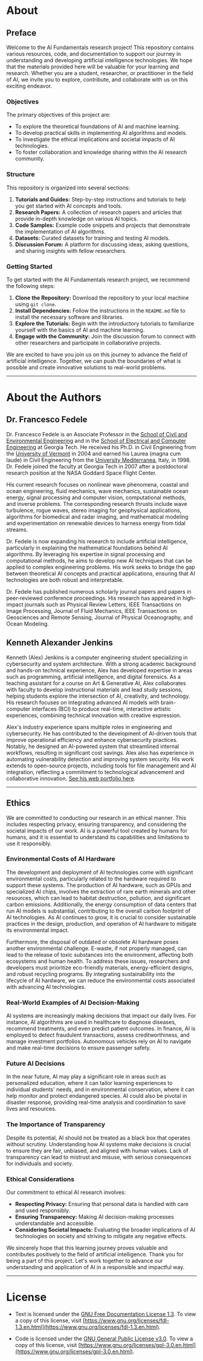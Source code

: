 # About

## Preface
Welcome to the AI Fundamentals research project! This repository contains various resources, code, and documentation to support our journey in understanding and developing artificial intelligence technologies. We hope that the materials provided here will be valuable for your learning and research. Whether you are a student, researcher, or practitioner in the field of AI, we invite you to explore, contribute, and collaborate with us on this exciting endeavor.

### Objectives
The primary objectives of this project are:
- To explore the theoretical foundations of AI and machine learning.
- To develop practical skills in implementing AI algorithms and models.
- To investigate the ethical implications and societal impacts of AI technologies.
- To foster collaboration and knowledge sharing within the AI research community.

### Structure
This repository is organized into several sections:
1. **Tutorials and Guides:** Step-by-step instructions and tutorials to help you get started with AI concepts and tools.
2. **Research Papers:** A collection of research papers and articles that provide in-depth knowledge on various AI topics.
3. **Code Samples:** Example code snippets and projects that demonstrate the implementation of AI algorithms.
4. **Datasets:** Curated datasets for training and testing AI models.
5. **Discussion Forum:** A platform for discussing ideas, asking questions, and sharing insights with fellow researchers.

### Getting Started
To get started with the AI Fundamentals research project, we recommend the following steps:
1. **Clone the Repository:** Download the repository to your local machine using `git clone`.
2. **Install Dependencies:** Follow the instructions in the `README.md` file to install the necessary software and libraries.
3. **Explore the Tutorials:** Begin with the introductory tutorials to familiarize yourself with the basics of AI and machine learning.
4. **Engage with the Community:** Join the discussion forum to connect with other researchers and participate in collaborative projects.

We are excited to have you join us on this journey to advance the field of artificial intelligence. Together, we can push the boundaries of what is possible and create innovative solutions to real-world problems.

___

# About the Authors
## Dr. Francesco Fedele
Dr. Francesco Fedele is an Associate Professor in the [School of Civil and Environmental Engineering](https://ce.gatech.edu) and in the [School of Electrical and Computer Engineering](https://ece.gatech.edu) at Georgia Tech. He received his Ph.D. in Civil Engineering from the [University of Vermont](https://www.uvm.edu) in 2004 and earned his Laurea (magna cum laude) in Civil Engineering from the [University Mediterranea](https://www.unirc.it/en/), Italy, in 1998. Dr. Fedele joined the faculty at Georgia Tech in 2007 after a postdoctoral research position at the NASA Goddard Space Flight Center.

His current research focuses on nonlinear wave phenomena, coastal and ocean engineering, fluid mechanics, wave mechanics, sustainable ocean energy, signal processing and computer vision, computational methods, and inverse problems. The corresponding research thrusts include wave turbulence, rogue waves, stereo imaging for geophysical applications, algorithms for biomedical and radar imaging, and mathematical modeling and experimentation on renewable devices to harness energy from tidal streams.

Dr. Fedele is now expanding his research to include artificial intelligence, particularly in explaining the mathematical foundations behind AI algorithms. By leveraging his expertise in signal processing and computational methods, he aims to develop new AI techniques that can be applied to complex engineering problems. His work seeks to bridge the gap between theoretical AI concepts and practical applications, ensuring that AI technologies are both robust and interpretable.

Dr. Fedele has published numerous scholarly journal papers and papers in peer-reviewed conference proceedings. His research has appeared in high-impact journals such as Physical Review Letters, IEEE Transactions on Image Processing, Journal of Fluid Mechanics, IEEE Transactions on Geosciences and Remote Sensing, Journal of Physical Oceanography, and Ocean Modeling.

## Kenneth Alexander Jenkins
Kenneth (Alex) Jenkins is a computer engineering student specializing in cybersecurity and system architecture. With a strong academic background and hands-on technical experience, Alex has developed expertise in areas such as programming, artificial intelligence, and digital forensics. As a teaching assistant for a course on Art & Generative AI, Alex collaborates with faculty to develop instructional materials and lead study sessions, helping students explore the intersection of AI, creativity, and technology. His research focuses on integrating advanced AI models with brain-computer interfaces (BCI) to produce real-time, interactive artistic experiences, combining technical innovation with creative expression. 

Alex's industry experience spans multiple roles in engineering and cybersecurity. He has contributed to the development of AI-driven tools that improve operational efficiency and enhance cybersecurity practices. Notably, he designed an AI-powered system that streamlined internal workflows, resulting in significant cost savings. Alex also has experience in automating vulnerability detection and improving system security. His work extends to open-source projects, including tools for file management and AI integration, reflecting a commitment to technological advancement and collaborative innovation. [See his web portfolio here](https://alexj.io).

___

## Ethics
We are committed to conducting our research in an ethical manner. This includes respecting privacy, ensuring transparency, and considering the societal impacts of our work. AI is a powerful tool created by humans for humans, and it is essential to understand its capabilities and limitations to use it responsibly.

### Environmental Costs of AI Hardware
The development and deployment of AI technologies come with significant environmental costs, particularly related to the hardware required to support these systems. The production of AI hardware, such as GPUs and specialized AI chips, involves the extraction of rare earth minerals and other resources, which can lead to habitat destruction, pollution, and significant carbon emissions. Additionally, the energy consumption of data centers that run AI models is substantial, contributing to the overall carbon footprint of AI technologies. As AI continues to grow, it is crucial to consider sustainable practices in the design, production, and operation of AI hardware to mitigate its environmental impact.

Furthermore, the disposal of outdated or obsolete AI hardware poses another environmental challenge. E-waste, if not properly managed, can lead to the release of toxic substances into the environment, affecting both ecosystems and human health. To address these issues, researchers and developers must prioritize eco-friendly materials, energy-efficient designs, and robust recycling programs. By integrating sustainability into the lifecycle of AI hardware, we can reduce the environmental costs associated with advancing AI technologies.

### Real-World Examples of AI Decision-Making
AI systems are increasingly making decisions that impact our daily lives. For instance, AI algorithms are used in healthcare to diagnose diseases, recommend treatments, and even predict patient outcomes. In finance, AI is employed to detect fraudulent transactions, assess creditworthiness, and manage investment portfolios. Autonomous vehicles rely on AI to navigate and make real-time decisions to ensure passenger safety.

### Future AI Decisions
In the near future, AI may play a significant role in areas such as personalized education, where it can tailor learning experiences to individual students' needs, and in environmental conservation, where it can help monitor and protect endangered species. AI could also be pivotal in disaster response, providing real-time analysis and coordination to save lives and resources.

### The Importance of Transparency
Despite its potential, AI should not be treated as a black box that operates without scrutiny. Understanding how AI systems make decisions is crucial to ensure they are fair, unbiased, and aligned with human values. Lack of transparency can lead to mistrust and misuse, with serious consequences for individuals and society.

### Ethical Considerations
Our commitment to ethical AI research involves:
- **Respecting Privacy:** Ensuring that personal data is handled with care and used responsibly.
- **Ensuring Transparency:** Making AI decision-making processes understandable and accessible.
- **Considering Societal Impacts:** Evaluating the broader implications of AI technologies on society and striving to mitigate any negative effects.

We sincerely hope that this learning journey proves valuable and contributes positively to the field of artificial intelligence. Thank you for being a part of this project. Let's work together to advance our understanding and application of AI in a responsible and impactful way.

___

# License
- Text is licensed under the [GNU Free Documentation License 1.3](https://www.gnu.org/licenses/fdl-1.3.en.html). To view a copy of this license, visit [https://www.gnu.org/licenses/fdl-1.3.en.html](https://www.gnu.org/licenses/fdl-1.3.en.html).

- Code is licensed under the [GNU General Public License v3.0](https://www.gnu.org/licenses/gpl-3.0.en.html). To view a copy of this license, visit [https://www.gnu.org/licenses/gpl-3.0.en.html](https://www.gnu.org/licenses/gpl-3.0.en.html).